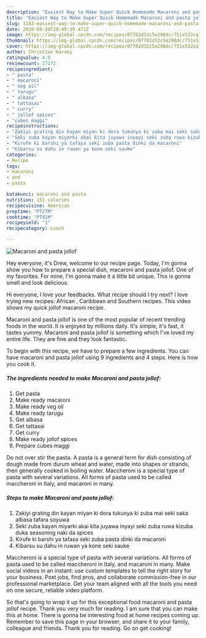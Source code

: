 ```yaml
---
description: "Easiest Way to Make Super Quick Homemade Macaroni and pasta jollof"
title: "Easiest Way to Make Super Quick Homemade Macaroni and pasta jollof"
slug: 3183-easiest-way-to-make-super-quick-homemade-macaroni-and-pasta-jollof
date: 2020-08-28T20:49:39.471Z
image: https://img-global.cpcdn.com/recipes/07782d32c5e298dc/751x532cq70/macaroni-and-pasta-jollof-recipe-main-photo.jpg
thumbnail: https://img-global.cpcdn.com/recipes/07782d32c5e298dc/751x532cq70/macaroni-and-pasta-jollof-recipe-main-photo.jpg
cover: https://img-global.cpcdn.com/recipes/07782d32c5e298dc/751x532cq70/macaroni-and-pasta-jollof-recipe-main-photo.jpg
author: Christian Harvey
ratingvalue: 4.9
reviewcount: 17172
recipeingredient:
- " pasta"
- " macaroni"
- " veg oil"
- " tarugu"
- " albasa"
- " tattasai"
- " curry"
- " jollof spices"
- "cubes maggi"
recipeinstructions:
- "Zakiyi grating din kayan miyan ki dora tukunya ki zuba mai seki saka albasa tafara soyuwa"
- "Seki zuba kayan miyarki akai kita juyawa inyayi seki zuba ruwa kizuba duka seasoning naki da spices"
- "Kirufe ki barshi ya tafasa seki zuba pasta dinki da macaroni"
- "Kibarsu su dahu in ruwan ya kone seki sauke"
categories:
- Recipe
tags:
- macaroni
- and
- pasta

katakunci: macaroni and pasta 
nutrition: 151 calories
recipecuisine: American
preptime: "PT27M"
cooktime: "PT41M"
recipeyield: "1"
recipecategory: Lunch

---
```



![Macaroni and pasta jollof](https://img-global.cpcdn.com/recipes/07782d32c5e298dc/751x532cq70/macaroni-and-pasta-jollof-recipe-main-photo.jpg)

Hey everyone, it's Drew, welcome to our recipe page. Today, I'm gonna show you how to prepare a special dish, macaroni and pasta jollof. One of my favorites. For mine, I'm gonna make it a little bit unique. This is gonna smell and look delicious.

Hi everyone, I love your feedbacks. What recipe should I try next? I love trying new recipes: African , Caribbean and Southern recipes. This video shows my quick jollof macaroni recipe.

Macaroni and pasta jollof is one of the most popular of recent trending foods in the world. It is enjoyed by millions daily. It's simple, it's fast, it tastes yummy. Macaroni and pasta jollof is something which I've loved my entire life. They are fine and they look fantastic.


To begin with this recipe, we have to prepare a few ingredients. You can have macaroni and pasta jollof using 9 ingredients and 4 steps. Here is how you cook it.

<!--inarticleads1-->

##### The ingredients needed to make Macaroni and pasta jollof:

1. Get  pasta
1. Make ready  macaroni
1. Make ready  veg oil
1. Make ready  tarugu
1. Get  albasa
1. Get  tattasai
1. Get  curry
1. Make ready  jollof spices
1. Prepare cubes maggi


Do not over stir the pasta. A pasta is a general term for dish consisting of dough made from durum wheat and water, made into shapes or strands, then generally cooked in boiling water. Maccheroni is a special type of pasta with several variations. All forms of pasta used to be called maccheroni in Italy, and macaroni in many. 

<!--inarticleads2-->

##### Steps to make Macaroni and pasta jollof:

1. Zakiyi grating din kayan miyan ki dora tukunya ki zuba mai seki saka albasa tafara soyuwa
1. Seki zuba kayan miyarki akai kita juyawa inyayi seki zuba ruwa kizuba duka seasoning naki da spices
1. Kirufe ki barshi ya tafasa seki zuba pasta dinki da macaroni
1. Kibarsu su dahu in ruwan ya kone seki sauke


Maccheroni is a special type of pasta with several variations. All forms of pasta used to be called maccheroni in Italy, and macaroni in many. Make social videos in an instant: use custom templates to tell the right story for your business. Post jobs, find pros, and collaborate commission-free in our professional marketplace. Get your team aligned with all the tools you need on one secure, reliable video platform. 

So that's going to wrap it up for this exceptional food macaroni and pasta jollof recipe. Thank you very much for reading. I am sure that you can make this at home. There is gonna be interesting food at home recipes coming up. Remember to save this page in your browser, and share it to your family, colleague and friends. Thank you for reading. Go on get cooking!
